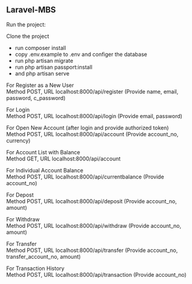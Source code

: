 ## Laravel-MBS

Run the project:

Clone the project
- run composer install
- copy .env.example to .env and configer the database
- run php artisan migrate 
- run php artisan passport:install
- and php artisan serve


For Register as a New User <br />
Method POST, URL localhost:8000/api/register (Provide name, email, password, c_password)

For Login <br />
Method POST, URL localhost:8000/api/login (Provide email, password)

For Open New Account (after login and provide authorized token) <br />
Method POST, URL localhost:8000/api/account (Provide account_no, currency)

For Account List with Balance <br />
Method GET, URL localhost:8000/api/account

For Individual Account Balance <br />
Method POST, URL localhost:8000/api/currentbalance (Provide account_no)

For Depost <br />
Method POST, URL localhost:8000/api/deposit (Provide account_no, amount)
 
For Withdraw <br />
Method POST, URL localhost:8000/api/withdraw (Provide account_no, amount)

For Transfer <br />
Method POST, URL localhost:8000/api/transfer (Provide account_no, transfer_account_no, amount)

For Transaction History <br />
Method POST, URL localhost:8000/api/transaction (Provide account_no)